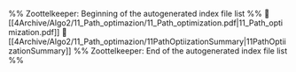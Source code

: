 %% Zoottelkeeper: Beginning of the autogenerated index file list  %%
📄 [[4Archive/Algo2/11_Path_optimazion/11_Path_optimization.pdf|11_Path_optimization.pdf]]
📄 [[4Archive/Algo2/11_Path_optimazion/11PathOptiizationSummary|11PathOptiizationSummary]]
%% Zoottelkeeper: End of the autogenerated index file list  %%
